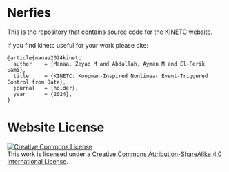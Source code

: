 # Nerfies

This is the repository that contains source code for the [KINETC website](https://zmanaa.github.io/kinetc/).

If you find kinetc useful for your work please cite:
```
@article{manaa2024kinetc
  author    = {Manaa, Zeyad M and Abdallah, Ayman M and El-Ferik Sami},
  title     = {KINETC: Koopman-Inspired Nonlinear Event-Triggered Control from Data},
  journal   = {holder},
  year      = {2024},
}
```

# Website License
<a rel="license" href="http://creativecommons.org/licenses/by-sa/4.0/"><img alt="Creative Commons License" style="border-width:0" src="https://i.creativecommons.org/l/by-sa/4.0/88x31.png" /></a><br />This work is licensed under a <a rel="license" href="http://creativecommons.org/licenses/by-sa/4.0/">Creative Commons Attribution-ShareAlike 4.0 International License</a>.
